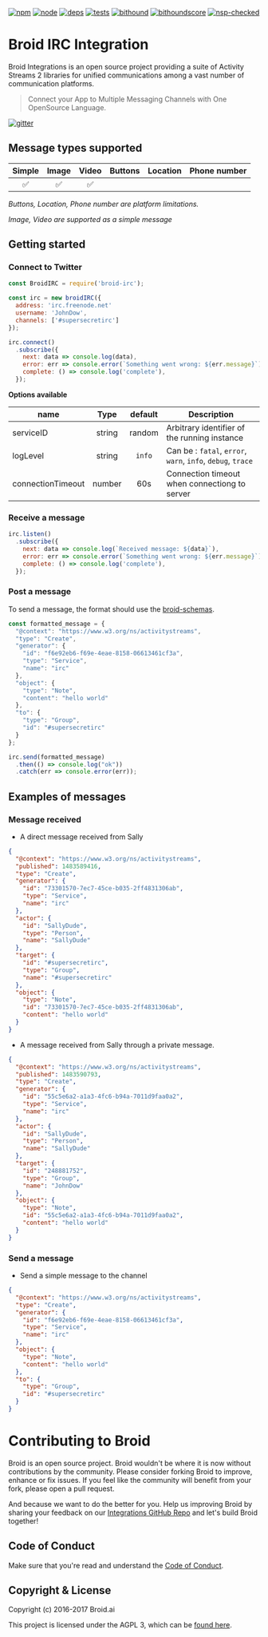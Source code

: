 [![npm][npm]][npm-url]
[![node][node]][node-url]
[![deps][deps]][deps-url]
[![tests][tests]][tests-url]
[![bithound][bithound]][bithound-url]
[![bithoundscore][bithoundscore]][bithoundscore-url]
[![nsp-checked][nsp-checked]][nsp-checked-url]

# Broid IRC Integration

Broid Integrations is an open source project providing a suite of Activity Streams 2 libraries for unified communications among a vast number of communication platforms.

> Connect your App to Multiple Messaging Channels with  One OpenSource Language.

[![gitter](https://badges.gitter.im/broidHQ/broid.svg)](https://t.broid.ai/c/Blwjlw?utm_source=github&utm_medium=readme&utm_campaign=top&link=gitter)

## Message types supported

| Simple | Image | Video | Buttons | Location | Phone number |
|:------:|:-----:|:-----:|:-------:|:--------:|:------------:|
|   ✅    |   ✅   |   ✅   |         |          |              |

_Buttons, Location, Phone number are platform limitations._

_Image, Video are supported as a simple message_

## Getting started

### Connect to Twitter

```javascript
const BroidIRC = require('broid-irc');

const irc = new broidIRC({
  address: 'irc.freenode.net'
  username: 'JohnDow',
  channels: ['#supersecretirc']
});

irc.connect()
  .subscribe({
    next: data => console.log(data),
    error: err => console.error(`Something went wrong: ${err.message}`),
    complete: () => console.log('complete'),
  });
```

**Options available**

| name              | Type     | default    | Description  |
| ----------------- |:--------:| :--------: | --------------------------|
| serviceID         | string   | random     | Arbitrary identifier of the running instance |
| logLevel          | string   | `info`     | Can be : `fatal`, `error`, `warn`, `info`, `debug`, `trace` |
| connectionTimeout | number   | 60s        | Connection timeout when connectiong to server |


### Receive a message

```javascript
irc.listen()
  .subscribe({
    next: data => console.log(`Received message: ${data}`),
    error: err => console.error(`Something went wrong: ${err.message}`),
    complete: () => console.log('complete'),
  });
```

### Post a message

To send a message, the format should use the [broid-schemas](https://github.com/broidHQ/integrations/tree/master/broid-schemas).

```javascript
const formatted_message = {
  "@context": "https://www.w3.org/ns/activitystreams",
  "type": "Create",
  "generator": {
    "id": "f6e92eb6-f69e-4eae-8158-06613461cf3a",
    "type": "Service",
    "name": "irc"
  },
  "object": {
    "type": "Note",
    "content": "hello world"
  },
  "to": {
    "type": "Group",
    "id": "#supersecretirc"
  }
};

irc.send(formatted_message)
  .then(() => console.log("ok"))
  .catch(err => console.error(err));
```



## Examples of messages

### Message received

- A direct message received from Sally

```json
{
  "@context": "https://www.w3.org/ns/activitystreams",
  "published": 1483589416,
  "type": "Create",
  "generator": {
    "id": "73301570-7ec7-45ce-b035-2ff4831306ab",
    "type": "Service",
    "name": "irc"
  },
  "actor": {
    "id": "SallyDude",
    "type": "Person",
    "name": "SallyDude"
  },
  "target": {
    "id": "#supersecretirc",
    "type": "Group",
    "name": "#supersecretirc"
  },
  "object": {
    "type": "Note",
    "id": "73301570-7ec7-45ce-b035-2ff4831306ab",
    "content": "hello world"
  }
}
```

- A message received from Sally through a private message.

```json
{
  "@context": "https://www.w3.org/ns/activitystreams",
  "published": 1483590793,
  "type": "Create",
  "generator": {
    "id": "55c5e6a2-a1a3-4fc6-b94a-7011d9faa0a2",
    "type": "Service",
    "name": "irc"
  },
  "actor": {
    "id": "SallyDude",
    "type": "Person",
    "name": "SallyDude"
  },
  "target": {
    "id": "248881752",
    "type": "Group",
    "name": "JohnDow"
  },
  "object": {
    "type": "Note",
    "id": "55c5e6a2-a1a3-4fc6-b94a-7011d9faa0a2",
    "content": "hello world"
  }
}
```

### Send a message

- Send a simple message to the channel

```json
{
  "@context": "https://www.w3.org/ns/activitystreams",
  "type": "Create",
  "generator": {
    "id": "f6e92eb6-f69e-4eae-8158-06613461cf3a",
    "type": "Service",
    "name": "irc"
  },
  "object": {
    "type": "Note",
    "content": "hello world"
  },
  "to": {
    "type": "Group",
    "id": "#supersecretirc"
  }
}
```

# Contributing to Broid

Broid is an open source project. Broid wouldn't be where it is now without contributions by the community. Please consider forking Broid to improve, enhance or fix issues. If you feel like the community will benefit from your fork, please open a pull request.

And because we want to do the better for you. Help us improving Broid by
sharing your feedback on our [Integrations GitHub Repo](https://github.com/broidhq/integrations) and let's build Broid together!

## Code of Conduct

Make sure that you're read and understand the [Code of Conduct](http://contributor-covenant.org/version/1/2/0/).

## Copyright & License

Copyright (c) 2016-2017 Broid.ai

This project is licensed under the AGPL 3, which can be
[found here](https://www.gnu.org/licenses/agpl-3.0.en.html).

[npm]: https://img.shields.io/badge/npm-broid-green.svg?style=flat
[npm-url]: https://www.npmjs.com/~broid

[node]: https://img.shields.io/node/v/broid-irc.svg
[node-url]: https://nodejs.org

[deps]: https://img.shields.io/badge/dependencies-checked-green.svg?style=flat
[deps-url]: #integrations

[tests]: https://img.shields.io/travis/broidHQ/integrations/master.svg
[tests-url]: https://travis-ci.org/broidHQ/integrations

[bithound]: https://img.shields.io/bithound/code/github/broidHQ/integrations.svg
[bithound-url]: https://www.bithound.io/github/broidHQ/integrations

[bithoundscore]: https://www.bithound.io/github/broidHQ/integrations/badges/score.svg
[bithoundscore-url]: https://www.bithound.io/github/broidHQ/integrations

[nsp-checked]: https://img.shields.io/badge/nsp-checked-green.svg?style=flat
[nsp-checked-url]: https://nodesecurity.io
